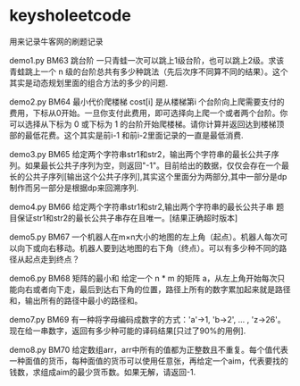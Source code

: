 # keysholeetcode
用来记录牛客网的刷题记录

demo1.py BM63 跳台阶 一只青蛙一次可以跳上1级台阶，也可以跳上2级。求该青蛙跳上一个 n 级的台阶总共有多少种跳法（先后次序不同算不同的结果）。这个其实是动态规划里面的组合方法的多少的问题.

demo2.py BM64 最小代价爬楼梯 cost[i]  是从楼梯第i 个台阶向上爬需要支付的费用，下标从0开始。一旦你支付此费用，即可选择向上爬一个或者两个台阶。你可以选择从下标为 0 或下标为 1 的台阶开始爬楼梯。请你计算并返回达到楼梯顶部的最低花费。这个其实是前i-1 和前i-2里面记录的一直是最低消费.

demo3.py BM65 给定两个字符串str1和str2，输出两个字符串的最长公共子序列。如果最长公共子序列为空，则返回"-1"。目前给出的数据，仅仅会存在一个最长的公共子序列[输出这个公共子序列],其实这个里面分为两部分,其中一部分是dp制作而另一部分是根据dp来回溯序列.

demo4.py BM66 给定两个字符串str1和str2,输出两个字符串的最长公共子串 题目保证str1和str2的最长公共子串存在且唯一。[结果正确超时版本] 

demo5.py BM67 一个机器人在m×n大小的地图的左上角（起点）。机器人每次可以向下或向右移动。机器人要到达地图的右下角（终点）。可以有多少种不同的路径从起点走到终点？

demo6.py BM68 矩阵的最小和 给定一个 n * m 的矩阵 a，从左上角开始每次只能向右或者向下走，最后到达右下角的位置，路径上所有的数字累加起来就是路径和，输出所有的路径中最小的路径和。

demo7.py BM69 有一种将字母编码成数字的方式：'a'->1, 'b->2', ... , 'z->26'。现在给一串数字，返回有多少种可能的译码结果[只过了90%的用例].

demo8.py BM70 给定数组arr，arr中所有的值都为正整数且不重复。每个值代表一种面值的货币，每种面值的货币可以使用任意张，再给定一个aim，代表要找的钱数，求组成aim的最少货币数。如果无解，请返回-1.


